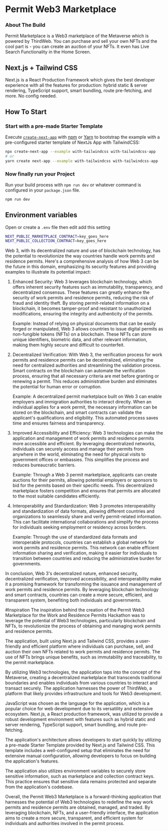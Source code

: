 # Permit Web3 Marketplace

### About The Build

Permit Marketplace is a Web3 marketplace of the Metaverse which is powered by ThirdWeb. You can purchase and sell your own NFTs and the cool part is - you can create an auction of your NFTs. It even has Live Search Functionality in the Home Screen.


## Next.js + Tailwind CSS

Next.js is a React Production Framework which gives the best developer experience with all the features for production: hybrid static & server rendering, TypeScript support, smart bundling, route pre-fetching, and more. No config needed.

## How To Start

### Start with a pre-made Starter Template

Execute [`create-next-app`](https://github.com/vercel/next.js/tree/canary/packages/create-next-app) with [npm](https://docs.npmjs.com/cli/init) or [Yarn](https://yarnpkg.com/lang/en/docs/cli/create/) to bootstrap the example with a pre-configured starter template of NextJs App with TailwindCSS:

```bash
npx create-next-app --example with-tailwindcss with-tailwindcss-app
# or
yarn create next-app --example with-tailwindcss with-tailwindcss-app
```

### Now finally run your Project

Run your build process with `npm run dev` or whatever command is configured in your `package.json` file.

```bash
npm run dev
```

## Environment variables

Open or create a `.env` file then edit add this setting

```bash
NEXT_PUBLIC_MARKETPLACE_CONTRACT=key_goes_here
NEXT_PUBLIC_COLLECTION_CONTRACT=key_goes_here
```
Web 3, with its decentralized nature and use of blockchain technology, has the potential to revolutionize the way countries handle work permits and residence permits. Here's a comprehensive analysis of how Web 3 can be the future in this domain, emphasizing its security features and providing examples to illustrate its potential impact:

1. Enhanced Security:
   Web 3 leverages blockchain technology, which offers inherent security features such as immutability, transparency, and decentralized consensus. These features can greatly enhance the security of work permits and residence permits, reducing the risk of fraud and identity theft. By storing permit-related information on a blockchain, it becomes tamper-proof and resistant to unauthorized modifications, ensuring the integrity and authenticity of the permits.

   Example: Instead of relying on physical documents that can be easily forged or manipulated, Web 3 allows countries to issue digital permits as non-fungible tokens (NFTs) on a blockchain. These NFTs can store unique identifiers, biometric data, and other relevant information, making them highly secure and difficult to counterfeit.

2. Decentralized Verification:
   With Web 3, the verification process for work permits and residence permits can be decentralized, eliminating the need for centralized authorities and streamlining the validation process. Smart contracts on the blockchain can automate the verification process, ensuring that all necessary criteria are met before granting or renewing a permit. This reduces administrative burden and eliminates the potential for human error or corruption.

   Example: A decentralized permit marketplace built on Web 3 can enable employers and immigration authorities to interact directly. When an individual applies for a work permit, the necessary information can be stored on the blockchain, and smart contracts can validate the applicant's qualifications and eligibility. This automated process saves time and ensures fairness and transparency.

3. Improved Accessibility and Efficiency:
   Web 3 technologies can make the application and management of work permits and residence permits more accessible and efficient. By leveraging decentralized networks, individuals can securely access and manage their permits from anywhere in the world, eliminating the need for physical visits to government offices or embassies. This simplifies the process and reduces bureaucratic barriers.

   Example: Through a Web 3 permit marketplace, applicants can create auctions for their permits, allowing potential employers or sponsors to bid for the permits based on their specific needs. This decentralized marketplace fosters competition and ensures that permits are allocated to the most suitable candidates efficiently.

4. Interoperability and Standardization:
   Web 3 promotes interoperability and standardization of data formats, allowing different countries and organizations to seamlessly share and verify permit-related information. This can facilitate international collaborations and simplify the process for individuals seeking employment or residency across borders.

   Example: Through the use of standardized data formats and interoperable protocols, countries can establish a global network for work permits and residence permits. This network can enable efficient information sharing and verification, making it easier for individuals to transition between countries and reducing the administrative burden for governments.

In conclusion, Web 3's decentralized nature, enhanced security, decentralized verification, improved accessibility, and interoperability make it a promising framework for transforming the issuance and management of work permits and residence permits. By leveraging blockchain technology and smart contracts, countries can create a more secure, efficient, and transparent system, benefiting both individuals and governments.

#Inspiration
The inspiration behind the creation of the Permit Web3 Marketplace for the Work and Residence Permits Hackathon was to leverage the potential of Web3 technologies, particularly blockchain and NFTs, to revolutionize the process of obtaining and managing work permits and residence permits.

The application, built using Next.js and Tailwind CSS, provides a user-friendly and efficient platform where individuals can purchase, sell, and auction their own NFTs related to work permits and residence permits. The use of NFTs brings unique benefits, such as immutability and traceability, to the permit marketplace.

By utilizing Web3 technologies, the application taps into the concept of the Metaverse, creating a decentralized marketplace that transcends traditional boundaries and enables individuals from various countries to interact and transact securely. The application harnesses the power of ThirdWeb, a platform that likely provides infrastructure and tools for Web3 development.

JavaScript was chosen as the language for the application, which is a popular choice for web development due to its versatility and extensive ecosystem. Next.js, a React production framework, was utilized to provide a robust development environment with features such as hybrid static and server rendering, TypeScript support, smart bundling, and route pre-fetching.

The application's architecture allows developers to start quickly by utilizing a pre-made Starter Template provided by Next.js and Tailwind CSS. This template includes a well-configured setup that eliminates the need for extensive manual configuration, allowing developers to focus on building the application's features.

The application also utilizes environment variables to securely store sensitive information, such as marketplace and collection contract keys. This practice ensures that sensitive data remains protected and separate from the application's codebase.

Overall, the Permit Web3 Marketplace is a forward-thinking application that harnesses the potential of Web3 technologies to redefine the way work permits and residence permits are obtained, managed, and traded. By leveraging blockchain, NFTs, and a user-friendly interface, the application aims to create a more secure, transparent, and efficient system for individuals and authorities involved in the permit process.
